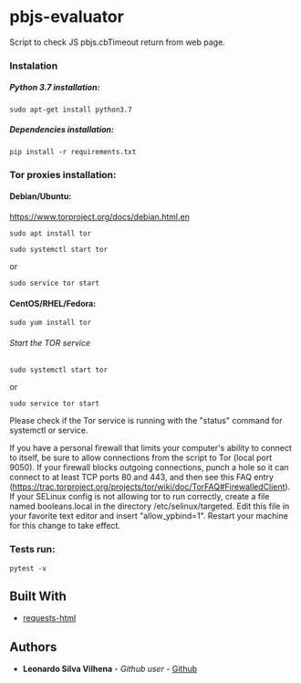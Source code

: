 # pbjs-evaluator

Script to check JS pbjs.cbTimeout return from web page.

### Instalation

##### Python 3.7 installation:
```sudo apt-get install python3.7```

##### Dependencies installation:
```pip install -r requirements.txt```


### Tor proxies installation:
#### Debian/Ubuntu:
https://www.torproject.org/docs/debian.html.en

```sudo apt install tor```

```sudo systemctl start tor```

or

```sudo service tor start```

#### CentOS/RHEL/Fedora:
```sudo yum install tor```

###### Start the TOR service
```sudo systemctl start tor```

or

```sudo service tor start```

Please check if the Tor service is running with the "status" command for systemctl or service.

If you have a personal firewall that limits your computer's ability to connect to itself, be sure to allow connections 
from the script to Tor (local port 9050). If your firewall blocks outgoing connections, 
punch a hole so it can connect to at least TCP ports 80 and 443, and then see this FAQ entry (https://trac.torproject.org/projects/tor/wiki/doc/TorFAQ#FirewalledClient). 
If your SELinux config is not allowing tor to run correctly, create a file named booleans.local in the directory /etc/selinux/targeted. 
Edit this file in your favorite text editor and insert "allow_ypbind=1". Restart your machine for this change to take effect.

### Tests run:
```pytest -v```


## Built With

* [requests-html](http://html.python-requests.org)

## Authors

* **Leonardo Silva Vilhena** - *Github user* - [Github](https://github.com/Leovilhena)
